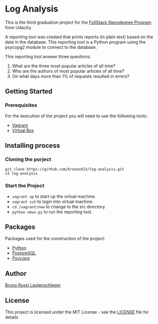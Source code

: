 # Log Analysis

This is the third graduation project for the [FullStack Nanodegree Program](https://www.udacity.com/course/full-stack-web-developer-nanodegree--nd004) from Udacity.

A reporting tool was created that prints reports (in plain text) based on the data in the database. This reporting tool is a Python program using the psycopg2 module to connect to the database.


This reporting tool answer three questions:
1. What are the three most popular articles of all time?
2. Who are the authors of most popular articles of all time?
3.  On what days more than 1% of requests resulted in errors?

## Getting Started

### Prerequisites

For the execution of the project you will need to use the following tools:

- [Vagrant](https://www.vagrantup.com/)
- [Virtual Box](https://www.virtualbox.org/)

## Installing process

### Cloning the porject

```
git clone https://github.com/brunoxd13/log-analysis.git
cd log-analysis
```

### Start the Project

- `vagrant up` to start up the virtual machine.
- `vagrant ssh` to login into virtual machine.
- `cd /vagrant/new` to change to the src directory.
- `python news.py` to run the reporting tool.

## Packages

Packages used for the construction of the project:

- [Python](https://www.python.org/)
- [PostgreSQL](https://www.postgresql.org/)
- [Psycopg](http://initd.org/psycopg/)

## Author

[Bruno Russi Lautenschlager](https://github.com/brunoxd13)

## License

This project is licensed under the MIT License - see the [LICENSE](LICENSE) file for details